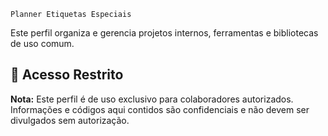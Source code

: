 `Planner Etiquetas Especiais`

Este perfil organiza e gerencia projetos internos, ferramentas e bibliotecas de uso comum.

## 🚫 Acesso Restrito

**Nota:** Este perfil é de uso exclusivo para colaboradores autorizados. Informações e códigos aqui contidos são confidenciais e não devem ser divulgados sem autorização.
